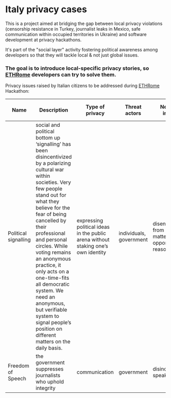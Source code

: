 # Italy privacy cases

This is a project aimed at bridging the gap between local privacy violations (censorship resistance in Turkey, journalist leaks in Mexico, safe communication within occupied territories in Ukraine) and software development at privacy hackathons.

It's part of the "social layer" activity fostering political awareness among developers so that they will tackle local & not just global issues.

### The goal is to introduce local-specific privacy stories, so [ETHRome](www.ethrome.org) developers can try to solve them.


Privacy issues raised by Italian citizens to be addressed during [ETHRome](www.ethrome.org) Hackathon:

| Name  | Description | Type of privacy | Threat actors | Negative impact | Link to Proof |
| ------------- | ------------- |------------- |------------- | ------------- | ------------- | 
| Political signalling | social and political bottom up ‘signalling’ has been disincentivized by a polarizing cultural war within societies. Very few people stand out for what they believe for the fear of being cancelled by their professional and personal circles. While voting remains an anonymous practice, it only acts on a one-time-fits all  democratic system. We need an anonymous, but verifiable system to signal people’s position on different matters on the daily basis. | expressing political ideas in the public arena without staking one’s own identity | individuals, government | disengagement from political matters for opportunistic reasons | - |
| Freedom of Speech | the government suppresses journalists who uphold integrity | communication | government | disincentive to speak the truth | [1](https://www.euractiv.com/section/politics/news/journalists-urge-brussels-to-safeguard-italys-media-freedom/), [2](https://www.balcanicaucaso.org/eng/Areas/Italy/Silencing-Voices-in-Italy-The-Erosion-of-Media-Freedom-229434), [3](https://www.mapmf.org/alert/31977?f.from=2022-10-22&f.country=Italy) |
